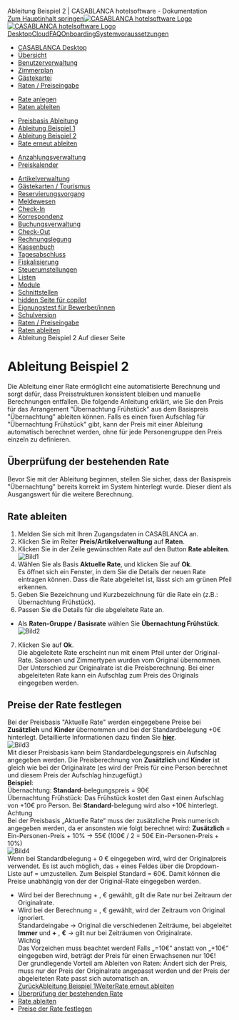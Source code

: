 Ableitung Beispiel 2 | CASABLANCA hotelsoftware - Dokumentation  
[Zum Hauptinhalt springen](https://docs.casablanca.at/desktop/raten/ableitung/abl_frueh/#__docusaurus_skipToContent_fallback)[![CASABLANCA hotelsoftware Logo](https://docs.casablanca.at/img/logo.png) ![CASABLANCA hotelsoftware Logo](https://docs.casablanca.at/img/Casablanca_LOGO_2022_neg.png)](https://docs.casablanca.at/) [Desktop](https://docs.casablanca.at/desktop/desktop/)[Cloud](https://docs.casablanca.at/cloud/cloud_systems/)[FAQ](https://docs.casablanca.at/faq)[Onboarding](https://docs.casablanca.at/onboarding/fiscalization)[Systemvoraussetzungen](https://docs.casablanca.at/system_requirements)  
* [CASABLANCA Desktop](https://docs.casablanca.at/desktop/desktop/)
* [Übersicht](https://docs.casablanca.at/desktop/interface/)
* [Benutzerverwaltung](https://docs.casablanca.at/desktop/user_management/)
* [Zimmerplan](https://docs.casablanca.at/desktop/room_plan/)
* [Gästekartei](https://docs.casablanca.at/desktop/guest_profile/)
* [Raten / Preiseingabe](https://docs.casablanca.at/desktop/raten/)
+ [Rate anlegen](https://docs.casablanca.at/desktop/raten/rates/)
+ [Raten ableiten](https://docs.casablanca.at/desktop/raten/ableitung/)
- [Preisbasis Ableitung](https://docs.casablanca.at/desktop/raten/ableitung/preisbasis)
- [Ableitung Beispiel 1](https://docs.casablanca.at/desktop/raten/ableitung/abl_online)
- [Ableitung Beispiel 2](https://docs.casablanca.at/desktop/raten/ableitung/abl_frueh)
- [Rate erneut ableiten](https://docs.casablanca.at/desktop/raten/ableitung/abl_neu)
+ [Anzahlungsverwaltung](https://docs.casablanca.at/desktop/raten/deposit_management/)
+ [Preiskalender](https://docs.casablanca.at/desktop/raten/preiskalender/)
* [Artikelverwaltung](https://docs.casablanca.at/desktop/articles/)
* [Gästekarten / Tourismus](https://docs.casablanca.at/desktop/guest_cards/)
* [Reservierungsvorgang](https://docs.casablanca.at/desktop/reservation_process/)
* [Meldewesen](https://docs.casablanca.at/desktop/registration/)
* [Check-In](https://docs.casablanca.at/desktop/check_in/)
* [Korrespondenz](https://docs.casablanca.at/desktop/correspondence/)
* [Buchungsverwaltung](https://docs.casablanca.at/desktop/account/)
* [Check-Out](https://docs.casablanca.at/desktop/check-out/)
* [Rechnungslegung](https://docs.casablanca.at/desktop/accounting/)
* [Kassenbuch](https://docs.casablanca.at/desktop/cashbook/)
* [Tagesabschluss](https://docs.casablanca.at/desktop/daily_closing/)
* [Fiskalisierung](https://docs.casablanca.at/desktop/fiscalization/)
* [Steuerumstellungen](https://docs.casablanca.at/desktop/tax_changes/)
* [Listen](https://docs.casablanca.at/desktop/lists/)
* [Module](https://docs.casablanca.at/desktop/module/)
* [Schnittstellen](https://docs.casablanca.at/desktop/interfaces/)
* [hidden Seite für copilot](https://docs.casablanca.at/desktop/hidden_copilot)
* [Eignungstest für Bewerber/innen](https://docs.casablanca.at/desktop/qualification)
* [Schulversion](https://docs.casablanca.at/desktop/schoolversion)  
* [Raten / Preiseingabe](https://docs.casablanca.at/desktop/raten/)
* [Raten ableiten](https://docs.casablanca.at/desktop/raten/ableitung/)
* Ableitung Beispiel 2
Auf dieser Seite

# Ableitung Beispiel 2  
Die Ableitung einer Rate ermöglicht eine automatisierte Berechnung und sorgt dafür, dass Preisstrukturen konsistent bleiben und manuelle Berechnungen entfallen. Die folgende Anleitung erklärt, wie Sie den Preis für das Arrangement "Übernachtung Frühstück" aus dem Basispreis "Übernachtung" ableiten können. Falls es einen fixen Aufschlag für "Übernachtung Frühstück" gibt, kann der Preis mit einer Ableitung automatisch berechnet werden, ohne für jede Personengruppe den Preis einzeln zu definieren.

## Überprüfung der bestehenden Rate[](https://docs.casablanca.at/desktop/raten/ableitung/abl_frueh/#überprüfung-der-bestehenden-rate "Direkter Link zu Überprüfung der bestehenden Rate")  
Bevor Sie mit der Ableitung beginnen, stellen Sie sicher, dass der Basispreis "Übernachtung" bereits korrekt im System hinterlegt wurde. Dieser dient als Ausgangswert für die weitere Berechnung.

## Rate ableiten[](https://docs.casablanca.at/desktop/raten/ableitung/abl_frueh/#rate-ableiten "Direkter Link zu Rate ableiten")  
1. Melden Sie sich mit Ihren Zugangsdaten in CASABLANCA an.
2. Klicken Sie im Reiter **Preis/Artikelverwaltung** auf **Raten**.
3. Klicken Sie in der Zeile gewünschten Rate auf den Button **Rate ableiten**.  
![Bild1](https://docs.casablanca.at/assets/images/rate_ableiten_button1-58387810376e4f586b54c0892fbebbf6.png "Rate ableiten Button")  
4. Wählen Sie als Basis **Aktuelle Rate**, und klicken Sie auf **Ok**.  
Es öffnet sich ein Fenster, in dem Sie die Details der neuen Rate eintragen können. Dass die Rate abgeleitet ist, lässt sich am grünen Pfeil erkennen.  
5. Geben Sie Bezeichnung und Kurzbezeichnung für die Rate ein (z.B.: Übernachtung Frühstück).
6. Passen Sie die Details für die abgeleitete Rate an.
* Als **Raten-Gruppe / Basisrate** wählen Sie **Übernachtung Frühstück**.  
![Bild2](https://docs.casablanca.at/assets/images/ableitung_fruehstueck-f52bf005172a08457fa0134eaf340fd5.png "Ableitung Frühstück")  
7. Klicken Sie auf **Ok**.  
Die abgeleitete Rate erscheint nun mit einem Pfeil unter der Original-Rate. Saisonen und Zimmertypen wurden vom Original übernommen. Der Unterschied zur Originalrate ist die Preisberechnung. Bei einer abgeleiteten Rate kann ein Aufschlag zum Preis des Originals
eingegeben werden.

## Preise der Rate festlegen[](https://docs.casablanca.at/desktop/raten/ableitung/abl_frueh/#preise-der-rate-festlegen "Direkter Link zu Preise der Rate festlegen")  
Bei der Preisbasis "Aktuelle Rate" werden eingegebene Preise bei **Zusätzlich** und **Kinder** übernommen und bei der Standardbelegung +0€ hinterlegt. Detaillierte Informationen dazu finden Sie **[hier](https://docs.casablanca.at/desktop/raten/ableitung/preisbasis)**.  
![Bild3](https://docs.casablanca.at/assets/images/ableitung_fruehstueck_preise-f58b5502b28623605aafbce1c01a4a8d.png "Ableitung Frühstück Preise")  
Mit dieser Preisbasis kann beim Standardbelegungspreis ein Aufschlag angegeben werden. Die Preisberechnung von **Zusätzlich** und **Kinder** ist gleich wie bei der Originalrate (es wird der Preis für eine Person berechnet und diesem Preis der Aufschlag hinzugefügt.)  
**Beispiel**:  
Übernachtung: **Standard**-belegungspreis = 90€  
Übernachtung Frühstück: Das Frühstück kostet den Gast einen Aufschlag von +10€ pro Person. Bei **Standard**-belegung wird also +10€ hinterlegt.  
Achtung  
Bei der Preisbasis „Aktuelle Rate“ muss der zusätzliche Preis numerisch angegeben werden, da er ansonsten wie folgt berechnet wird: **Zusätzlich** = Ein-Personen-Preis + 10% -> 55€ (100€ / 2 = 50€ Ein-Personen-Preis + 10%)  
![Bild4](https://docs.casablanca.at/assets/images/ableitung_fruehstueck_preise_bsp-a8ee469ed060d4b759ca328622fe9b35.png "Ableitung Frühstück Preise")  
Wenn bei Standardbelegung + 0 € eingegeben wird, wird der Originalpreis verwendet.
Es ist auch möglich, das + eines Feldes über die Dropdown-Liste auf = umzustellen. Zum Beispiel
Standard = 60€. Damit können die Preise unabhängig von der der Original-Rate eingegeben werden.  
* Wird bei der Berechnung + , € gewählt, gilt die Rate nur bei Zeitraum der Originalrate.
* Wird bei der Berechnung = , € gewählt, wird der Zeitraum von Original ignoriert.  
Standardeingabe -> Original die verschiedenen Zeiträume, bei abgeleitet **Immer** und **+** , **€** -> gilt nur bei Zeiträumen von Originalrate.  
Wichtig  
Das Vorzeichen muss beachtet werden! Falls „=10€“ anstatt von „+10€“ eingegeben wird, beträgt der Preis für einen Erwachsenen nur 10€!  
Der grundlegende Vorteil am Ableiten von Raten: Ändert sich der Preis, muss nur der Preis der
Originalrate angepasst werden und der Preis der abgeleiteten Rate passt sich automatisch an.  
[ZurückAbleitung Beispiel 1](https://docs.casablanca.at/desktop/raten/ableitung/abl_online)[WeiterRate erneut ableiten](https://docs.casablanca.at/desktop/raten/ableitung/abl_neu)  
* [Überprüfung der bestehenden Rate](https://docs.casablanca.at/desktop/raten/ableitung/abl_frueh/#überprüfung-der-bestehenden-rate)
* [Rate ableiten](https://docs.casablanca.at/desktop/raten/ableitung/abl_frueh/#rate-ableiten)
* [Preise der Rate festlegen](https://docs.casablanca.at/desktop/raten/ableitung/abl_frueh/#preise-der-rate-festlegen)